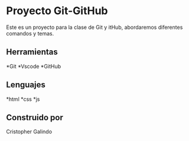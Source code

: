 # Proyecto Git-GitHub
Este es un proyecto para la clase de Git y itHub,  abordaremos diferentes comandos y temas.

## Herramientas 
*Git
*Vscode
*GitHub

## Lenguajes
*html
*css
*js

## Construido por 
Cristopher Galindo